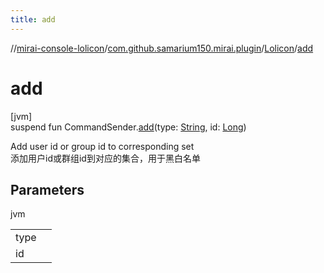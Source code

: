 ```yaml
---
title: add
---
```

//[mirai-console-lolicon](../../../index.html)/[com.github.samarium150.mirai.plugin](../index.html)/[Lolicon](index.html)/[add](add.html)



# add



[jvm]\
suspend fun CommandSender.[add](add.html)(type: [String](https://kotlinlang.org/api/latest/jvm/stdlib/kotlin/-string/index.html), id: [Long](https://kotlinlang.org/api/latest/jvm/stdlib/kotlin/-long/index.html))



Add user id or group id to corresponding set <br> 添加用户id或群组id到对应的集合，用于黑白名单



## Parameters


jvm

| | |
|---|---|
| type |  |
| id |  |




